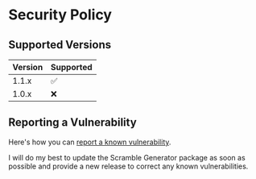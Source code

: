 # Security Policy

## Supported Versions

| Version | Supported          |
| ------- | ------------------ |
| 1.1.x   | :white_check_mark: |
| 1.0.x   | :x:                |

## Reporting a Vulnerability

Here's how you can [report a known vulnerability](https://github.com/melvinquick/scramble-generator/security/advisories/new).

I will do my best to update the Scramble Generator package as soon as possible and provide a new release to correct any known vulnerabilities.
